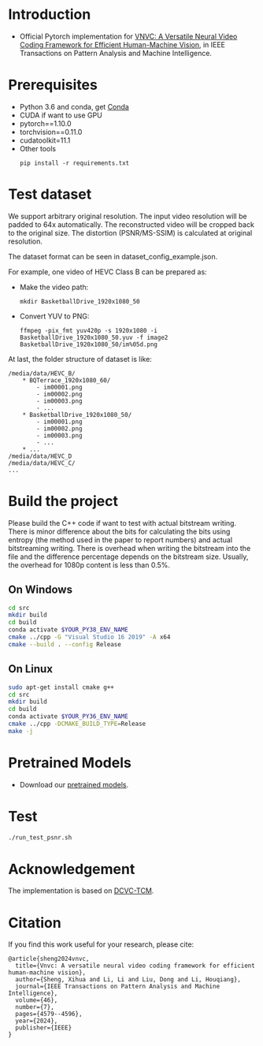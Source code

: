 # Introduction
* Official Pytorch implementation for [VNVC: A Versatile Neural Video Coding Framework for Efficient Human-Machine Vision](https://ieeexplore.ieee.org/document/10411051), in IEEE Transactions on Pattern Analysis and Machine Intelligence.

# Prerequisites
* Python 3.6 and conda, get [Conda](https://www.anaconda.com/)
* CUDA if want to use GPU
* pytorch==1.10.0
* torchvision==0.11.0
* cudatoolkit=11.1
* Other tools
    ```
    pip install -r requirements.txt
    ```
# Test dataset
We support arbitrary original resolution. The input video resolution will be padded to 64x automatically. The reconstructed video will be cropped back to the original size. The distortion (PSNR/MS-SSIM) is calculated at original resolution.

The dataset format can be seen in dataset_config_example.json.

For example, one video of HEVC Class B can be prepared as:
* Make the video path:
    ```
    mkdir BasketballDrive_1920x1080_50
    ```
* Convert YUV to PNG:
    ```
    ffmpeg -pix_fmt yuv420p -s 1920x1080 -i BasketballDrive_1920x1080_50.yuv -f image2 BasketballDrive_1920x1080_50/im%05d.png
    ```
At last, the folder structure of dataset is like:

    /media/data/HEVC_B/
        * BQTerrace_1920x1080_60/
            - im00001.png
            - im00002.png
            - im00003.png
            - ...
        * BasketballDrive_1920x1080_50/
            - im00001.png
            - im00002.png
            - im00003.png
            - ...
        * ...
    /media/data/HEVC_D
    /media/data/HEVC_C/
    ...

# Build the project
Please build the C++ code if want to test with actual bitstream writing. There is minor difference about the bits for calculating the bits using entropy (the method used in the paper to report numbers) and actual bitstreaming writing. There is overhead when writing the bitstream into the file and the difference percentage depends on the bitstream size. Usually, the overhead for 1080p content is less than 0.5%.
## On Windows
```bash
cd src
mkdir build
cd build
conda activate $YOUR_PY38_ENV_NAME
cmake ../cpp -G "Visual Studio 16 2019" -A x64
cmake --build . --config Release
```

## On Linux
```bash
sudo apt-get install cmake g++
cd src
mkdir build
cd build
conda activate $YOUR_PY36_ENV_NAME
cmake ../cpp -DCMAKE_BUILD_TYPE=Release
make -j
```

# Pretrained Models

* Download our [pretrained models](https://drive.google.com/drive/folders/1uCV9g1wfjywH1Bn-XSqfCL0sv02Ujafr?usp=drive_link).

# Test
```bash
./run_test_psnr.sh
```

# Acknowledgement
The implementation is based on [DCVC-TCM](https://github.com/microsoft/DCVC/tree/main/DCVC-TCM).
# Citation
If you find this work useful for your research, please cite:

```
@article{sheng2024vnvc,
  title={Vnvc: A versatile neural video coding framework for efficient human-machine vision},
  author={Sheng, Xihua and Li, Li and Liu, Dong and Li, Houqiang},
  journal={IEEE Transactions on Pattern Analysis and Machine Intelligence},
  volume={46},
  number={7},
  pages={4579--4596},
  year={2024},
  publisher={IEEE}
}
```
